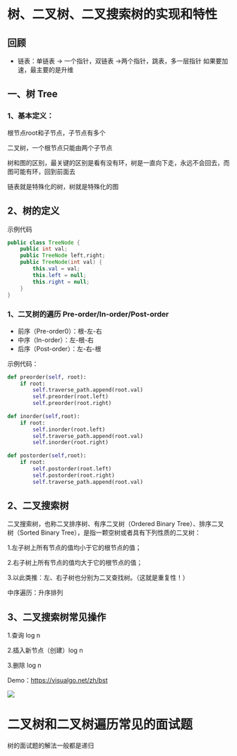 # 树、二叉树、二叉搜索树的实现和特性

## 回顾

* 链表：单链表 -> 一个指针，双链表 ->两个指针，跳表，多一层指针
  如果要加速，最主要的是升维



## 一、树 Tree

### 1、基本定义：

根节点root和子节点，子节点有多个

二叉树，一个根节点只能由两个子节点

树和图的区别，最关键的区别是看有没有环，树是一直向下走，永远不会回去，而图可能有环，回到前面去

链表就是特殊化的树，树就是特殊化的图



## 2、树的定义

示例代码

~~~java
public class TreeNode {
    public int val;
    public TreeNode left,right;
    public TreeNode(int val) {
        this.val = val;
        this.left = null;
        this.right = null;
    }
}
~~~

### 1、二叉树的遍历 Pre-order/In-order/Post-order

* 前序（Pre-order0）：根-左-右
* 中序（In-order）：左-根-右
* 后序（Post-order）：左-右-根

示例代码：

~~~python
def preorder(self, root):
    if root:
        self.traverse_path.append(root.val)
        self.preorder(root.left)
        self.preorder(root.right)
        
def inorder(self,root):
    if root:
        self.inorder(root.left)
        self.traverse_path.append(root.val)
        self.inorder(root.right)
        
def postorder(self,root):
    if root:
        self.postorder(root.left)
        self.postorder(root.right)
        self.traverse_path.append(root.val)
~~~



## 2、二叉搜索树

二叉搜索树，也称二叉排序树、有序二叉树（Ordered Binary Tree）、排序二叉树（Sorted Binary Tree），是指一颗空树或者具有下列性质的二叉树：

1.左子树上所有节点的值均小于它的根节点的值；

2.右子树上所有节点的值均大于它的根节点的值；

3.以此类推：左、右子树也分别为二叉查找树。（这就是重复性！）

中序遍历：升序排列

## 3、二叉搜索树常见操作

1.查询 log n

2.插入新节点（创建）log n

3.删除 log n

Demo：https://visualgo.net/zh/bst

![](https://s1.ax1x.com/2020/08/21/dNS4Ds.png)



# 二叉树和二叉树遍历常见的面试题

树的面试题的解法一般都是递归

